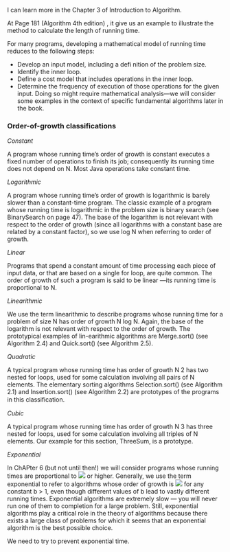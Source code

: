 I can learn more in the Chapter 3 of Introduction to Algorithm.

At Page 181 (Algorithm 4th edition) , it give us an example to illustrate the method to calculate the length of running time.

For many programs, developing a mathematical model of running time
reduces to the following steps:
* Develop an input model, including a defi nition of the problem size.
* Identify the inner loop.
* Define a cost model that includes operations in the inner loop.
* Determine the frequency of execution of those operations for the given input.
Doing so might require mathematical analysis—we will consider some examples in the context of specific fundamental algorithms later in the book.

### Order-of-growth classifications

*Constant*

A program whose running time’s order of growth is constant executes a fixed number of operations to finish its job; consequently its running time does not depend on N. Most Java operations take constant time.

*Logarithmic*

A program whose running time’s order of growth is logarithmic is barely slower than a constant-time program. The classic example of a program whose running time is logarithmic in the problem size is binary search (see BinarySearch on page 47).
The base of the logarithm is not relevant with respect to the order of growth (since all logarithms with a constant base are related by a constant factor), so we use log N when referring to order of growth.

*Linear*

Programs that spend a constant amount of time processing each piece of input data, or that are based on a single for loop, are quite common. The order of growth of such a program is said to be linear —its running time is proportional to N.

*Linearithmic*

We use the term linearithmic to describe programs whose running time for a problem of size N has order of growth N log N. Again, the base of the logarithm is not relevant with respect to the order of growth. The prototypical examples of lin-earithmic algorithms are Merge.sort() (see Algorithm 2.4) and Quick.sort() (see Algorithm 2.5).

*Quadratic*

A typical program whose running time has order of growth N 2 has two nested for loops, used for some calculation involving all pairs of N elements. The elementary sorting algorithms Selection.sort() (see Algorithm 2.1) and Insertion.sort() (see Algorithm 2.2) are prototypes of the programs in this classiﬁcation. 

*Cubic*

 A typical program whose running time has order of growth N 3 has three nested for loops, used for some calculation involving all triples of N elements. Our example for this section, ThreeSum, is a prototype. 

*Exponential*

In ChAPter 6 (but not until then!) we will consider programs whose running times are proportional to ![](http://latex.codecogs.com/gif.latex?2^n) or higher. Generally, we use the term exponential to refer to algorithms whose order of growth is ![](http://latex.codecogs.com/gif.latex?b^n) for any constant b > 1, even though different values of b lead to vastly different running times. Exponential algorithms are extremely slow — you will never run one of them to completion for a large problem. Still, exponential algorithms play a critical role in the theory of algorithms because there exists a large class of problems for which it seems that an exponential algorithm is the best possible choice. 

We need to try to prevent exponential time.